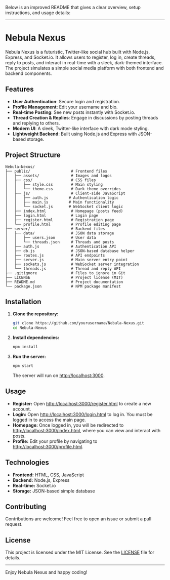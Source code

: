 Below is an improved README that gives a clear overview, setup instructions, and usage details:

---

# Nebula Nexus

Nebula Nexus is a futuristic, Twitter-like social hub built with Node.js, Express, and Socket.io. It allows users to register, log in, create threads, reply to posts, and interact in real-time with a sleek, dark-themed interface. The project simulates a simple social media platform with both frontend and backend components.

## Features

- **User Authentication**: Secure login and registration.
- **Profile Management**: Edit your username and bio.
- **Real-time Posting**: See new posts instantly with Socket.io.
- **Thread Creation & Replies**: Engage in discussions by posting threads and replying to others.
- **Modern UI**: A sleek, Twitter-like interface with dark mode styling.
- **Lightweight Backend**: Built using Node.js and Express with JSON-based storage.

## Project Structure

```
Nebula-Nexus/
├── public/                  # Frontend files
│   ├── assets/              # Images and logos
│   ├── css/                 # CSS files
│   │   ├── style.css        # Main styling
│   │   └── theme.css        # Dark theme overrides
│   ├── js/                  # Client-side JavaScript
│   │   ├── auth.js         # Authentication logic
│   │   ├── main.js         # Main functionality
│   │   └── socket.js       # WebSocket client logic
│   ├── index.html           # Homepage (posts feed)
│   ├── login.html           # Login page
│   ├── register.html        # Registration page
│   └── profile.html         # Profile editing page
├── server/                  # Backend files
│   ├── data/                # JSON data storage
│   │   ├── users.json       # User data
│   │   └── threads.json     # Threads and posts
│   ├── auth.js              # Authentication API
│   ├── db.js                # JSON-based database helper
│   ├── routes.js            # API endpoints
│   ├── server.js            # Main server entry point
│   ├── sockets.js           # WebSocket server integration
│   └── threads.js           # Thread and reply API
├── .gitignore               # Files to ignore in Git
├── LICENSE                  # Project license (MIT)
├── README.md                # Project documentation
└── package.json             # NPM package manifest
```

## Installation

1. **Clone the repository:**

   ```bash
   git clone https://github.com/yourusername/Nebula-Nexus.git
   cd Nebula-Nexus
   ```

2. **Install dependencies:**

   ```bash
   npm install
   ```

3. **Run the server:**

   ```bash
   npm start
   ```

   The server will run on [http://localhost:3000](http://localhost:3000).

## Usage

- **Register:** Open [http://localhost:3000/register.html](http://localhost:3000/register.html) to create a new account.
- **Login:** Open [http://localhost:3000/login.html](http://localhost:3000/login.html) to log in. You must be logged in to access the main page.
- **Homepage:** Once logged in, you will be redirected to [http://localhost:3000/index.html](http://localhost:3000/index.html), where you can view and interact with posts.
- **Profile:** Edit your profile by navigating to [http://localhost:3000/profile.html](http://localhost:3000/profile.html).

## Technologies

- **Frontend:** HTML, CSS, JavaScript
- **Backend:** Node.js, Express
- **Real-time:** Socket.io
- **Storage:** JSON-based simple database

## Contributing

Contributions are welcome! Feel free to open an issue or submit a pull request.

## License

This project is licensed under the MIT License. See the [LICENSE](LICENSE) file for details.

---

Enjoy Nebula Nexus and happy coding!